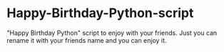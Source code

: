 # Happy-Birthday-Python-script
"Happy Birthday Python" script to enjoy with your friends. Just you can rename it with your friends name and you can enjoy it.
